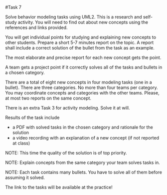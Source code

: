 #Task 7  

Solve behavior modeling tasks using UML2. This is a research and self-study activity. You will need to find out about new concepts using the references and links provided.

You will get individual points for studying and explaining new concepts to other students. Prepare a short 5-7 minutes report on the topic. A report shall include a correct solution of the bullet from the task as an example. 

The most elaborate and precise report for each new concept gets the point.

A team gets a project point if it correctly solves all of the tasks and bullets in a chosen category. 

There are a total of eight new concepts in four modeling tasks (one in a bullet). There are three categories. No more than four teams per category. You may coordinate concepts and categories with the other teams. Please, at most two reports on the same concept.

There is an extra Task 3 for activity modeling. Solve it at will.

Results of the task include
- a PDF with solved tasks in the chosen category and rationale for the solution
- a video recording with an explanation of a new concept (if not reported at class)

NOTE: This time the quality of the solution is of top priority.

NOTE: Explain concepts from the same category your team solves tasks in.

NOTE: Each task contains many bullets. You have to solve all of them before assuming it solved.

The link to the tasks will be available at the practice!
